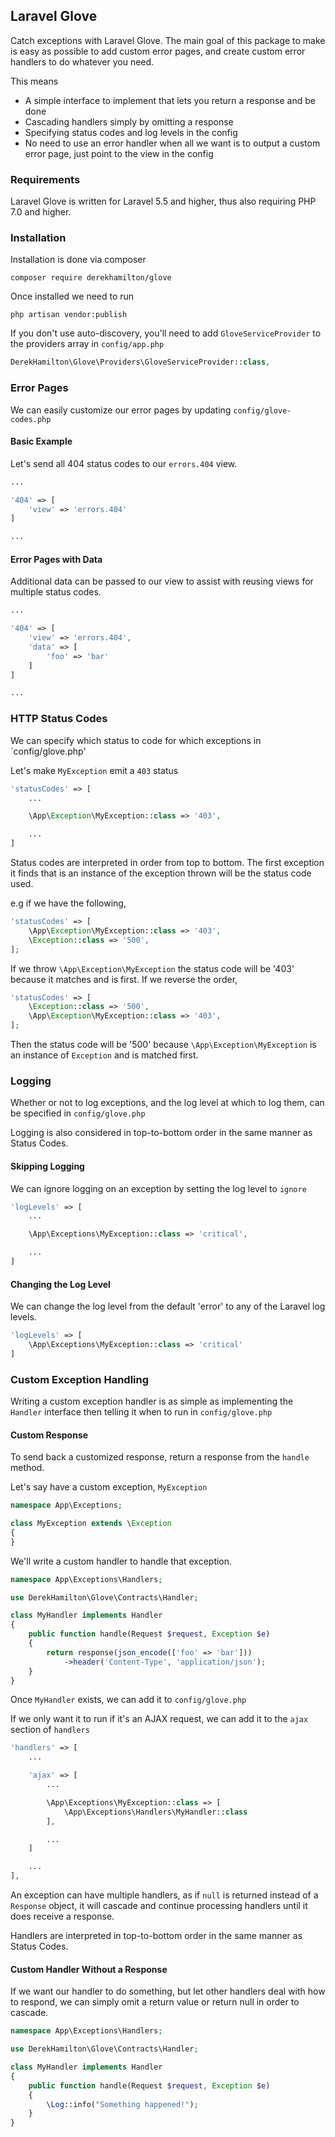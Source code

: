 Laravel Glove
---------------

Catch exceptions with Laravel Glove. The main goal of this package to make is easy as possible to add custom error pages, and create custom error handlers to do whatever you need.

This means

 - A simple interface to implement that lets you return a response and be done
 - Cascading handlers simply by omitting a response
 - Specifying status codes and log levels in the config
 - No need to use an error handler when all we want is to output a custom error page, just point to the view in the config

### Requirements ###

Laravel Glove is written for Laravel 5.5 and higher, thus also requiring PHP 7.0 and higher.

### Installation ###

Installation is done via composer

~~~shell
composer require derekhamilton/glove
~~~

Once installed we need to run

~~~shell
php artisan vendor:publish
~~~

If you don't use auto-discovery, you'll need to add `GloveServiceProvider` to the providers array in `config/app.php`

~~~php
DerekHamilton\Glove\Providers\GloveServiceProvider::class,
~~~

### Error Pages ###

We can easily customize our error pages by updating `config/glove-codes.php`

#### Basic Example ####

Let's send all 404 status codes to our `errors.404` view.

~~~php
...

'404' => [
    'view' => 'errors.404'
]

...
~~~

#### Error Pages with Data ####

Additional data can be passed to our view to assist with reusing views for multiple status codes.

~~~php
...

'404' => [
    'view' => 'errors.404',
    'data' => [
        'foo' => 'bar'
    ]
]

...
~~~

### HTTP Status Codes ###

We can specify which status to code for which exceptions in `config/glove.php'

Let's make `MyException` emit a `403` status

~~~php
'statusCodes' => [
    ...

    \App\Exception\MyException::class => '403',

    ...
]
~~~

Status codes are interpreted in order from top to bottom. The first exception it finds that is an instance of the exception thrown will be the status code used.

e.g if we have the following,

~~~php
'statusCodes' => [
    \App\Exception\MyException::class => '403',
    \Exception::class => '500',
];
~~~

If we throw `\App\Exception\MyException` the status code will be '403' because it matches and is first. If we reverse the order,

~~~php
'statusCodes' => [
    \Exception::class => '500',
    \App\Exception\MyException::class => '403',
];
~~~

Then the status code will be '500' because `\App\Exception\MyException` is an instance of `Exception` and is matched first.

### Logging ###

Whether or not to log exceptions, and the log level at which to log them, can be specified in `config/glove.php`

Logging is also considered in top-to-bottom order in the same manner as Status Codes.

#### Skipping Logging ####

We can ignore logging on an exception by setting the log level to `ignore`

~~~php
'logLevels' => [
    ...

    \App\Exceptions\MyException::class => 'critical',

    ...
]
~~~

#### Changing the Log Level ####

We can change the log level from the default 'error' to any of the Laravel log levels.

~~~php
'logLevels' => [
    \App\Exceptions\MyException::class => 'critical'
]
~~~

### Custom Exception Handling ###

Writing a custom exception handler is as simple as implementing the `Handler` interface then telling it when to run in `config/glove.php`

#### Custom Response ####

To send back a customized response, return a response from the `handle` method.

Let's say have a custom exception, `MyException`

~~~php
namespace App\Exceptions;

class MyException extends \Exception
{
}
~~~

We'll write a custom handler to handle that exception.

~~~php
namespace App\Exceptions\Handlers;

use DerekHamilton\Glove\Contracts\Handler;

class MyHandler implements Handler
{
    public function handle(Request $request, Exception $e)
    {
        return response(json_encode(['foo' => 'bar']))
            ->header('Content-Type', 'application/json');
    }
}
~~~

Once `MyHandler` exists, we can add it to `config/glove.php`

If we only want it to run if it's an AJAX request, we can add it to the `ajax` section of `handlers`

~~~php
'handlers' => [
    ...

    'ajax' => [
        ...

        \App\Exceptions\MyException::class => [
            \App\Exceptions\Handlers\MyHandler::class
        ],

        ...
    ]

    ...
],
~~~

An exception can have multiple handlers, as if `null` is returned instead of a `Response` object, it will cascade and continue processing handlers until it does receive a response.

Handlers are interpreted in top-to-bottom order in the same manner as Status Codes.

#### Custom Handler Without a Response ####

If we want our handler to do something, but let other handlers deal with how to respond, we can simply omit a return value or return null in order to cascade.

~~~php
namespace App\Exceptions\Handlers;

use DerekHamilton\Glove\Contracts\Handler;

class MyHandler implements Handler
{
    public function handle(Request $request, Exception $e)
    {
        \Log::info("Something happened!");
    }
}
~~~

